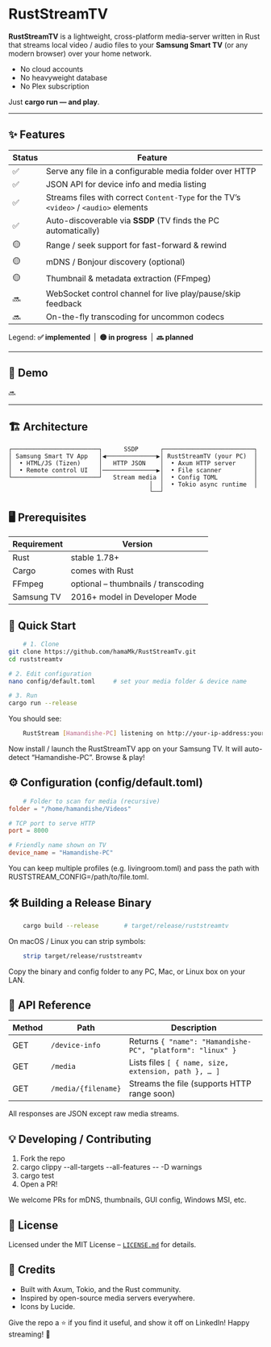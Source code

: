 # RustStreamTV

**RustStreamTV** is a lightweight, cross-platform media-server written in Rust that streams local video / audio files to your **Samsung Smart TV** (or any modern browser) over your home network.

* No cloud accounts
* No heavyweight database
* No Plex subscription

Just **cargo run — and play**.

---

## ✨ Features

| Status | Feature                                                                               |
|--------|---------------------------------------------------------------------------------------|
| ✅      | Serve any file in a configurable media folder over HTTP                               |
| ✅      | JSON API for device info and media listing                                            |
| ✅      | Streams files with correct `Content-Type` for the TV’s `<video>` / `<audio>` elements |
| ✅      | Auto-discoverable via **SSDP** (TV finds the PC automatically)                        |
| 🟡     | Range / seek support for fast-forward & rewind                                        |
| 🟡     | mDNS / Bonjour discovery (optional)                                                   |
| 🟡     | Thumbnail & metadata extraction (FFmpeg)                                              |
| 🔜     | WebSocket control channel for live play/pause/skip feedback                           |
| 🔜     | On-the-fly transcoding for uncommon codecs                                            |

Legend: **✅ implemented** | **🟡 in progress** | **🔜 planned**

---

## 📸 Demo

<!-- Replace with your own GIF / screenshot -->
🔜

---

## 🏗 Architecture

```text
┌────────────────────────┐      SSDP      ┌─────────────────────────┐
│ Samsung Smart TV App   │◀──────────────▶│ RustStreamTV (your PC)  │
│  • HTML/JS (Tizen)     │   HTTP JSON    │  • Axum HTTP server     │
│  • Remote control UI   │───────────────▶│  • File scanner         │
└────────────────────────┘   Stream media │  • Config TOML          │
                                       │  │  • Tokio async runtime  │
                                       └──┘   
```

## 🖥 Prerequisites
| Requirement | Version                             |
|-------------|-------------------------------------|
| Rust        | stable 1.78+                        |
| Cargo       | comes with Rust                     |
| FFmpeg      | optional – thumbnails / transcoding |
| Samsung TV  | 2016+ model in Developer Mode       |



## 🚀 Quick Start
```bash
    # 1. Clone
git clone https://github.com/hamaMk/RustStreamTv.git
cd ruststreamtv

# 2. Edit configuration
nano config/default.toml     # set your media folder & device name

# 3. Run
cargo run --release
```

You should see:
```bash
    RustStream [Hamandishe-PC] listening on http://your-ip-address:your-port
```

Now install / launch the RustStreamTV app on your Samsung TV.
It will auto-detect “Hamandishe-PC”. Browse & play!


## ⚙️ Configuration (config/default.toml)
```toml
    # Folder to scan for media (recursive)
folder = "/home/hamandishe/Videos"

# TCP port to serve HTTP
port = 8000

# Friendly name shown on TV
device_name = "Hamandishe-PC"
```

You can keep multiple profiles (e.g. livingroom.toml) and pass the path with RUSTSTREAM_CONFIG=/path/to/file.toml.


## 🛠️ Building a Release Binary
```bash
    cargo build --release       # target/release/ruststreamtv
```
On macOS / Linux you can strip symbols:
```bash
    strip target/release/ruststreamtv
```

Copy the binary and config folder to any PC, Mac, or Linux box on your LAN.


## 🔌 API Reference
| Method | Path                | Description                                                |
|--------|---------------------|------------------------------------------------------------|
| GET    | `/device-info`      | Returns `{ "name": "Hamandishe-PC", "platform": "linux" }` |
| GET    | `/media`            | Lists files `[ { name, size, extension, path }, … ]`       |
| GET    | `/media/{filename}` | Streams the file (supports HTTP range soon)                |

All responses are JSON except raw media streams.

## 💡 Developing / Contributing
1. Fork the repo
2. cargo clippy --all-targets --all-features -- -D warnings
3. cargo test
4. Open a PR!

We welcome PRs for mDNS, thumbnails, GUI config, Windows MSI, etc.

## 📜 License
Licensed under the MIT License – [`LICENSE.md`](LICENSE.md) for details.

## 🙌 Credits
* Built with Axum, Tokio, and the Rust community.
* Inspired by open-source media servers everywhere.
* Icons by Lucide.

Give the repo a ⭐ if you find it useful, and show it off on LinkedIn!
Happy streaming! 🚀